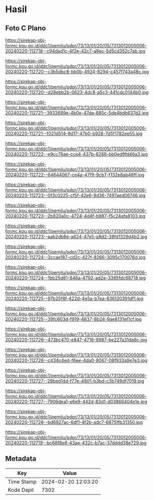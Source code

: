 # Hasil

## Foto C Plano

https://sirekap-obj-formc.kpu.go.id/ddc1/pemilu/pdpr/73/13/01/20/05/7313012005006-20240220-112718--c94dad1c-4f2e-42c7-a8ec-5d5cd352c7ab.jpg

https://sirekap-obj-formc.kpu.go.id/ddc1/pemilu/pdpr/73/13/01/20/05/7313012005006-20240220-112720--c3b5dbc8-bb0b-4924-8294-c457f743a48c.jpg

https://sirekap-obj-formc.kpu.go.id/ddc1/pemilu/pdpr/73/13/01/20/05/7313012005006-20240220-112720--d28ebb2b-0623-4dc8-a5c3-441cdc0144b0.jpg

https://sirekap-obj-formc.kpu.go.id/ddc1/pemilu/pdpr/73/13/01/20/05/7313012005006-20240220-112721--3932689e-4b0e-47da-885c-5de4bdb637d2.jpg

https://sirekap-obj-formc.kpu.go.id/ddc1/pemilu/pdpr/73/13/01/20/05/7313012005006-20240220-112721--f021d514-9d17-47b0-b928-7d5f1782ee55.jpg

https://sirekap-obj-formc.kpu.go.id/ddc1/pemilu/pdpr/73/13/01/20/05/7313012005006-20240220-112722--e9cc78ae-cce4-437b-8288-bb0ed9fd46a3.jpg

https://sirekap-obj-formc.kpu.go.id/ddc1/pemilu/pdpr/73/13/01/20/05/7313012005006-20240220-112722--64644067-ce4a-47f9-9cb7-f132e8ab48ff.jpg

https://sirekap-obj-formc.kpu.go.id/ddc1/pemilu/pdpr/73/13/01/20/05/7313012005006-20240220-112723--0f3c0225-cf5f-42e6-8d36-7497aed06746.jpg

https://sirekap-obj-formc.kpu.go.id/ddc1/pemilu/pdpr/73/13/01/20/05/7313012005006-20240220-112723--2b820a0c-4724-4d4f-b987-f5c24afa8103.jpg

https://sirekap-obj-formc.kpu.go.id/ddc1/pemilu/pdpr/73/13/01/20/05/7313012005006-20240220-112723--aab2db8e-a624-47e5-a8d2-38fd1329d4b2.jpg

https://sirekap-obj-formc.kpu.go.id/ddc1/pemilu/pdpr/73/13/01/20/05/7313012005006-20240220-112724--3ccae187-cd2c-427f-8266-3095c170076d.jpg

https://sirekap-obj-formc.kpu.go.id/ddc1/pemilu/pdpr/73/13/01/20/05/7313012005006-20240220-112724--1bb25d81-848a-4792-ad2e-3385fdc68718.jpg

https://sirekap-obj-formc.kpu.go.id/ddc1/pemilu/pdpr/73/13/01/20/05/7313012005006-20240220-112725--97b25f8f-422d-4e5a-b7ea-836120391df1.jpg

https://sirekap-obj-formc.kpu.go.id/ddc1/pemilu/pdpr/73/13/01/20/05/7313012005006-20240220-112725--39fc603d-f919-4837-8b24-9ae8131ef1cf.jpg

https://sirekap-obj-formc.kpu.go.id/ddc1/pemilu/pdpr/73/13/01/20/05/7313012005006-20240220-112726--473bc470-e847-4716-9987-be227a31da8c.jpg

https://sirekap-obj-formc.kpu.go.id/ddc1/pemilu/pdpr/73/13/01/20/05/7313012005006-20240220-112726--c434c4ed-f6ee-4da0-8067-08f933a9e7e3.jpg

https://sirekap-obj-formc.kpu.go.id/ddc1/pemilu/pdpr/73/13/01/20/05/7313012005006-20240220-112727--28bed1dd-f77e-4801-b3bd-c3b749df7019.jpg

https://sirekap-obj-formc.kpu.go.id/ddc1/pemilu/pdpr/73/13/01/20/05/7313012005006-20240220-112727--7906dea1-e6e9-442d-83d1-d03866404e1e.jpg

https://sirekap-obj-formc.kpu.go.id/ddc1/pemilu/pdpr/73/13/01/20/05/7313012005006-20240220-112728--bd6827ac-6df1-4f2b-adc7-6875ffb31350.jpg

https://sirekap-obj-formc.kpu.go.id/ddc1/pemilu/pdpr/73/13/01/20/05/7313012005006-20240220-112719--bc68f8e8-43ae-432c-b7ac-37dddd38e729.jpg


## Metadata

| Key        | Value               |
| ---------- | ------------------- |
| Time Stamp | 2024-02-20 12:03:20 |
| Kode Dapil | 7302                |



